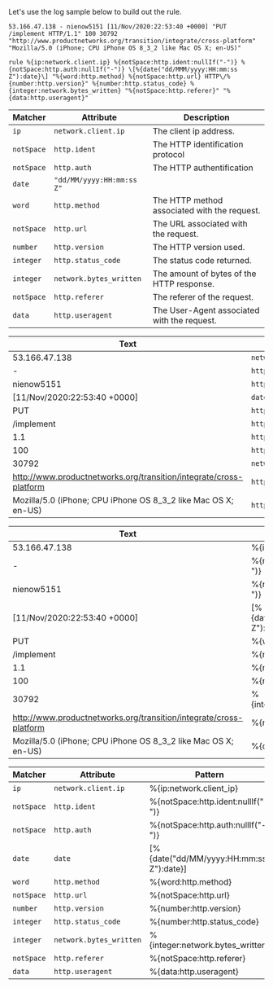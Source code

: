 Let's use the log sample below to build out the rule.

`53.166.47.138 - nienow5151 [11/Nov/2020:22:53:40 +0000] "PUT /implement HTTP/1.1" 100 30792 "http://www.productnetworks.org/transition/integrate/cross-platform" "Mozilla/5.0 (iPhone; CPU iPhone OS 8_3_2 like Mac OS X; en-US)"`


`rule %{ip:network.client.ip} %{notSpace:http.ident:nullIf("-")} %{notSpace:http.auth:nullIf("-")} \[%{date("dd/MMM/yyyy:HH:mm:ss Z"):date}\] "%{word:http.method} %{notSpace:http.url} HTTP\/%{number:http.version}" %{number:http.status_code} %{integer:network.bytes_written} "%{notSpace:http.referer}" "%{data:http.useragent}"`


| Matcher    | Attribute               | Description                                  |
| ---------- | ----------------------- | -------------------------------------------- |
| `ip`       | `network.client.ip`     | The client ip address.                       |
| `notSpace` | `http.ident`            | The HTTP identification protocol             |
| `notSpace` | `http.auth`             | The HTTP authentification                    |
| `date`     | `"dd/MM/yyyy:HH:mm:ss Z"`|
| `word`     | `http.method`           | The HTTP method associated with the request. |
| `notSpace` | `http.url`              | The URL associated with the request.         |
| `number`   | `http.version`          | The HTTP version used.                       |
| `integer`  | `http.status_code`      | The status code returned.                    |
| `integer`  | `network.bytes_written` | The amount of bytes of the HTTP response.    |
| `notSpace` | `http.referer`          | The referer of the request.                  |
| `data`     | `http.useragent`        | The User-Agent associated with the request.  |


| Text                                                                  | Attribute               |
| --------------------------------------------------------------------- | ----------------------- |
| 53.166.47.138                                                         | `network.client.ip`     | 
| -                                                                     | `http.ident`            |
| nienow5151                                                            | `http.auth`             |
| [11/Nov/2020:22:53:40 +0000]                                          | `date`                  |
| PUT                                                                   | `http.method`           |
| /implement                                                            | `http.url`              |
| 1.1                                                                   | `http.version`          |
| 100                                                                   | `http.status_code`      |
| 30792                                                                 | `network.bytes_written` |
| http://www.productnetworks.org/transition/integrate/cross-platform    | `http.referer`          |
| Mozilla/5.0 (iPhone; CPU iPhone OS 8_3_2 like Mac OS X; en-US)        | `http.useragent`        |


| Text                                                                  | Pattern                                   |
| --------------------------------------------------------------------- | ----------------------------------------- |
| 53.166.47.138                                                         | %{ip:network.client_ip}                   |
| -                                                                     | %{notSpace:http.ident:nullIf("-")}        |
| nienow5151                                                            | %{notSpace:http.auth:nullIf("-")}         |
| [11/Nov/2020:22:53:40 +0000]                                          | \[%{date("dd/MM/yyyy:HH:mm:ss Z"):date}\] |
| PUT                                                                   | %{word:http.method}                       |
| /implement                                                            | %{notSpace:http.url}                      |
| 1.1                                                                   | %{number:http.version}                    |
| 100                                                                   | %{number:http.status_code}                |
| 30792                                                                 | %{integer:network.bytes_written}          |
| http://www.productnetworks.org/transition/integrate/cross-platform    | %{notSpace:http.referer}                  |
| Mozilla/5.0 (iPhone; CPU iPhone OS 8_3_2 like Mac OS X; en-US)        | %{data:http.useragent}                    |


| Matcher    | Attribute               | Pattern                                   |
| ---------- | ----------------------- | ------------------------------------------|
| `ip`       | `network.client.ip`     | %{ip:network.client_ip}                   |
| `notSpace` | `http.ident`            | %{notSpace:http.ident:nullIf("-")}        |
| `notSpace` | `http.auth`             | %{notSpace:http.auth:nullIf("-")}         |
| `date`     | `date`                  | \[%{date("dd/MM/yyyy:HH:mm:ss Z"):date}\] |
| `word`     | `http.method`           | %{word:http.method}                       |
| `notSpace` | `http.url`              | %{notSpace:http.url}                      |
| `number`   | `http.version`          | %{number:http.version}                    |
| `integer`  | `http.status_code`      | %{number:http.status_code}                |
| `integer`  | `network.bytes_written` | %{integer:network.bytes_written}          |
| `notSpace` | `http.referer`          | %{notSpace:http.referer}                  |
| `data`     | `http.useragent`        | %{data:http.useragent}                    |